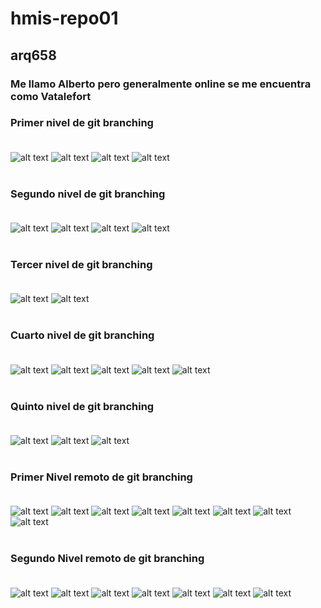 # hmis-repo01
## arq658
### Me llamo Alberto pero generalmente online se me encuentra como Vatalefort
### Primer nivel de git branching<br><br>
![alt text](image.png)
![alt text](image-1.png)
![alt text](image-2.png)
![alt text](image-3.png)<br><br>
### Segundo nivel de git branching<br><br>
![alt text](image-4.png)
![alt text](image-5.png)
![alt text](image-6.png)
![alt text](image-7.png)<br><br>
### Tercer nivel de git branching<br><br>
![alt text](image-8.png)
![alt text](image-9.png)<br><br>
### Cuarto nivel de git branching<br><br>
![alt text](image-10.png)
![alt text](image-11.png)
![alt text](image-12.png)
![alt text](image-13.png)
![alt text](image-14.png)<br><br>
### Quinto nivel de git branching<br><br>
![alt text](image-15.png)
![alt text](image-16.png)
![alt text](image-17.png)<br><br>
### Primer Nivel remoto de git branching<br><br>
![alt text](image-18.png)
![alt text](image-19.png)
![alt text](image-20.png)
![alt text](image-21.png)
![alt text](image-22.png)
![alt text](image-23.png)
![alt text](image-24.png)
![alt text](image-25.png)<br><br>
### Segundo Nivel remoto de git branching<br><br>
![alt text](image-26.png)
![alt text](image-27.png)
![alt text](image-28.png)
![alt text](image-29.png)
![alt text](image-30.png)
![alt text](image-31.png)
![alt text](image-32.png)
<br><br>

